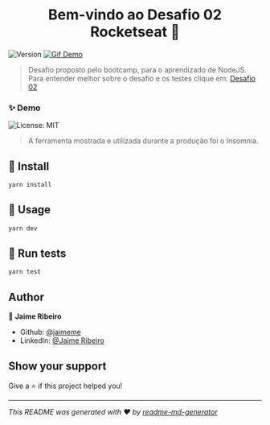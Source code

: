 <h1 align="center">Bem-vindo ao Desafio 02 Rocketseat 👋</h1>
<p>
  <img alt="Version" src="https://img.shields.io/badge/version-1.0.0-blue.svg?cacheSeconds=2592000" />
  <a href="#" target="_blank">
    <img alt="Gif Demo" src="https://img.shields.io/badge/License-MIT-yellow.svg" />
  </a>
</p>

> Desafio proposto pelo bootcamp, para o aprendizado de NodeJS.
Para entender melhor sobre o desafio e os testes clique em:
[Desafio 02](https://github.com/Rocketseat/bootcamp-gostack-desafios/tree/master/desafio-conceitos-nodejs#rocket-sobre-o-desafio)

### ✨ Demo
<img alt="License: MIT" src="https://ik.imagekit.io/zedlpml9bc/bootcamp_desafio_02_rocketseat_mW9XzvmTcA.gif"/>

> A ferramenta mostrada e utilizada durante a produção foi o Insomnia.

## 👷 Install

```bash
yarn install
```

## 🏃 Usage

```bash
yarn dev
```

## :test_tube: Run tests

```bash
yarn test
```

## Author

👤 **Jaime Ribeiro**

* Github: [@jaimeme](https://github.com/jaimeme)
* LinkedIn: [@Jaime Ribeiro](https://www.linkedin.com/in/jaime-ribeiro-profissional/)

## Show your support

Give a ⭐️ if this project helped you!

***
_This README was generated with ❤️ by [readme-md-generator](https://github.com/kefranabg/readme-md-generator)_
